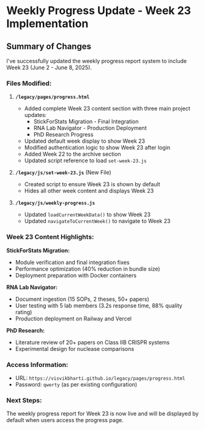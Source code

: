 # Weekly Progress Update - Week 23 Implementation

## Summary of Changes

I've successfully updated the weekly progress report system to include Week 23 (June 2 - June 8, 2025).

### Files Modified:

1. **`/legacy/pages/progress.html`**
   - Added complete Week 23 content section with three main project updates:
     - StickForStats Migration - Final Integration
     - RNA Lab Navigator - Production Deployment
     - PhD Research Progress
   - Updated default week display to show Week 23
   - Modified authentication logic to show Week 23 after login
   - Added Week 22 to the archive section
   - Updated script reference to load `set-week-23.js`

2. **`/legacy/js/set-week-23.js`** (New File)
   - Created script to ensure Week 23 is shown by default
   - Hides all other week content and displays Week 23

3. **`/legacy/js/weekly-progress.js`**
   - Updated `loadCurrentWeekData()` to show Week 23
   - Updated `navigateToCurrentWeek()` to navigate to Week 23

### Week 23 Content Highlights:

**StickForStats Migration:**
- Module verification and final integration fixes
- Performance optimization (40% reduction in bundle size)
- Deployment preparation with Docker containers

**RNA Lab Navigator:**
- Document ingestion (15 SOPs, 2 theses, 50+ papers)
- User testing with 5 lab members (3.2s response time, 88% quality rating)
- Production deployment on Railway and Vercel

**PhD Research:**
- Literature review of 20+ papers on Class IIB CRISPR systems
- Experimental design for nuclease comparisons

### Access Information:
- URL: `https://visvikbharti.github.io/legacy/pages/progress.html`
- Password: `qwerty` (as per existing configuration)

### Next Steps:
The weekly progress report for Week 23 is now live and will be displayed by default when users access the progress page.